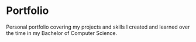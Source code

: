 # Portfolio
Personal portfolio covering my projects and skills I created and learned over the time in my Bachelor of Computer Science.
